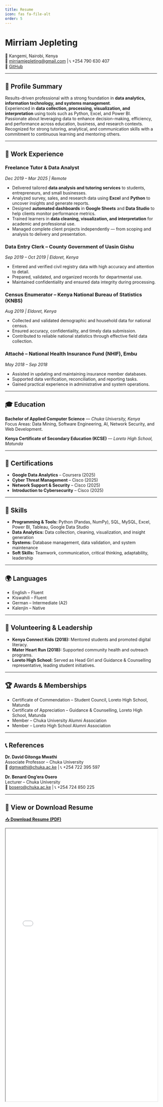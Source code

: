 ```yaml
---
title: Resume
icon: fas fa-file-alt
order: 5
---
```


# Mirriam Jepleting  
📍 Kangemi, Nairobi, Kenya  
📧 mirriamjepleting@gmail.com | 📞 +254 790 630 407  
🔗 [GitHub](https://github.com/mirriamjepleting)

---

## 🧭 Profile Summary
Results-driven professional with a strong foundation in **data analytics, information technology, and systems management**.  
Experienced in **data collection, processing, visualization, and interpretation** using tools such as Python, Excel, and Power BI.  
Passionate about leveraging data to enhance decision-making, efficiency, and performance across education, business, and research contexts.  
Recognized for strong tutoring, analytical, and communication skills with a commitment to continuous learning and mentoring others.

---

## 💼 Work Experience

### **Freelance Tutor & Data Analyst**  
*Dec 2019 – Mar 2025 | Remote*  
- Delivered tailored **data analysis and tutoring services** to students, entrepreneurs, and small businesses.  
- Analyzed survey, sales, and research data using **Excel** and **Python** to uncover insights and generate reports.  
- Designed **automated dashboards** in **Google Sheets** and **Data Studio** to help clients monitor performance metrics.  
- Trained learners in **data cleaning, visualization, and interpretation** for academic and professional use.  
- Managed complete client projects independently — from scoping and analysis to delivery and presentation.  

### **Data Entry Clerk – County Government of Uasin Gishu**  
*Sep 2019 – Oct 2019 | Eldoret, Kenya*  
- Entered and verified civil registry data with high accuracy and attention to detail.  
- Prepared, validated, and organized records for departmental use.  
- Maintained confidentiality and ensured data integrity during processing.  

### **Census Enumerator – Kenya National Bureau of Statistics (KNBS)**  
*Aug 2019 | Eldoret, Kenya*  
- Collected and validated demographic and household data for national census.  
- Ensured accuracy, confidentiality, and timely data submission.  
- Contributed to reliable national statistics through effective field data collection.  

### **Attaché – National Health Insurance Fund (NHIF), Embu**  
*May 2018 – Sep 2018*  
- Assisted in updating and maintaining insurance member databases.  
- Supported data verification, reconciliation, and reporting tasks.  
- Gained practical experience in administrative and system operations.  

---

## 🎓 Education

**Bachelor of Applied Computer Science** — *Chuka University, Kenya*  
Focus Areas: Data Mining, Software Engineering, AI, Network Security, and Web Development.  

**Kenya Certificate of Secondary Education (KCSE)** — *Loreto High School, Matunda*  

---

## 🧠 Certifications
- **Google Data Analytics** – Coursera (2025)  
- **Cyber Threat Management** – Cisco (2025)  
- **Network Support & Security** – Cisco (2025)  
- **Introduction to Cybersecurity** – Cisco (2025)  

---

## 🧰 Skills
- **Programming & Tools:** Python (Pandas, NumPy), SQL, MySQL, Excel, Power BI, Tableau, Google Data Studio  
- **Data Analytics:** Data collection, cleaning, visualization, and insight generation  
- **Systems:** Database management, data validation, and system maintenance  
- **Soft Skills:** Teamwork, communication, critical thinking, adaptability, leadership  

---

## 🌍 Languages
- English – Fluent  
- Kiswahili – Fluent  
- German – Intermediate (A2)  
- Kalenjin – Native  

---

## 💙 Volunteering & Leadership
- **Kenya Connect Kids (2018):** Mentored students and promoted digital literacy.  
- **Mater Heart Run (2018):** Supported community health and outreach programs.  
- **Loreto High School:** Served as Head Girl and Guidance & Counselling representative, leading student initiatives.  

---

## 🏆 Awards & Memberships
- Certificate of Commendation – Student Council, Loreto High School, Matunda  
- Certificate of Appreciation – Guidance & Counselling, Loreto High School, Matunda  
- Member – Chuka University Alumni Association  
- Member – Loreto High School Alumni Association  

---

## 📞 References
**Dr. David Gitonga Mwathi**  
Associate Professor – Chuka University  
📧 dgmwathi@chuka.ac.ke | 📞 +254 722 395 597  

**Dr. Benard Ong’era Osero**  
Lecturer – Chuka University  
📧 bosero@chuka.ac.ke | 📞 +254 724 850 225  

---

## 📄 View or Download Resume
[📥 **Download Resume (PDF)**](/assets/Mirriam_Jepleting_Resume.pdf)

<iframe src="/assets/Mirriam_Jepleting_Resume.pdf" width="100%" height="900px"></iframe>
